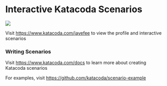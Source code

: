 # Interactive Katacoda Scenarios

[![](http://shields.katacoda.com/katacoda/jayefee/count.svg)](https://www.katacoda.com/jayefee "Get your profile on Katacoda.com")

Visit https://www.katacoda.com/jayefee to view the profile and interactive scenarios

### Writing Scenarios
Visit https://www.katacoda.com/docs to learn more about creating Katacoda scenarios

For examples, visit https://github.com/katacoda/scenario-example
